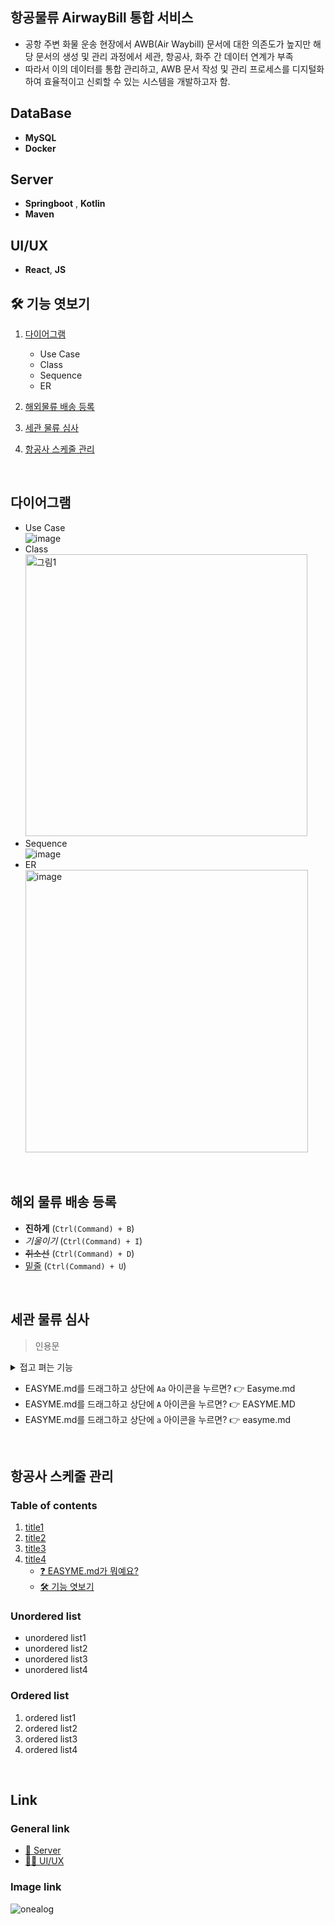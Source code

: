 ## 항공물류 AirwayBill 통합 서비스
- 공항 주변 화물 운송 현장에서 AWB(Air Waybill) 문서에 대한 의존도가 높지만 해당 문서의 생성 및 관리 과정에서 세관, 항공사, 화주 간 데이터 연계가 부족
- 따라서 이의 데이터를 통합 관리하고, AWB 문서 작성 및 관리 프로세스를 디지털화하여 효율적이고 신뢰할 수 있는 시스템을 개발하고자 함.


## DataBase
- **MySQL**
- **Docker**

## Server
- **Springboot** , **Kotlin**
- **Maven**

## UI/UX
- **React**, **JS**

## 🛠 기능 엿보기

1. [다이어그램](#다이어그램)
    - Use Case
    - Class
    - Sequence
    - ER

2. [해외물류 배송 등록 ](#해외-물류-배송-등록)
3. [세관 물류 심사](#세관-물류-심사)
4. [항공사 스케줄 관리](#항공사-스케줄-관리)

<br>

## 다이어그램
- Use Case
<br>![image](https://github.com/user-attachments/assets/1b4312d1-ec13-44aa-b94b-cb80307c5e28)<br>
- Class
<br><img width="451" alt="그림1" src="https://github.com/user-attachments/assets/6826d93e-a2de-4ead-8c55-bfbcfbf2997c"><br>
- Sequence
<br>![image](https://github.com/user-attachments/assets/68ab9a01-395e-4677-86b8-01c3eae9c31b)<br>
- ER
  <br><img width="452" alt="image" src="https://github.com/user-attachments/assets/b93af59f-a7cc-478c-9e39-8b044ad045eb"><br>

<br>   

## 해외 물류 배송 등록
- **진하게** (`Ctrl(Command) + B`)
- *기울이기* (`Ctrl(Command) + I`)
- <s>취소선</s> (`Ctrl(Command) + D`)
- <u>밑줄</u> (`Ctrl(Command) + U`)

<br>   

## 세관 물류 심사

>인용문

<details><summary>접고 펴는 기능
</summary>

*Write here!*
</details>

- EASYME.md를 드래그하고 상단에 `Aa` 아이콘을 누르면? 👉 Easyme.md
- EASYME.md를 드래그하고 상단에 `A` 아이콘을 누르면? 👉 EASYME.MD
- EASYME.md를 드래그하고 상단에 `a` 아이콘을 누르면? 👉 easyme.md

<br>

## 항공사 스케줄 관리
### Table of contents
1. [title1](#write-title-here!)
2. [title2](#only-lowercase)
3. [title3](#use"-"instead-of-spacing-words)
4. [title4](#example)
    - [❓ EASYME.md가 뭐예요?](#-easymemd가-뭐예요)
    - [🛠 기능 엿보기](#-기능-엿보기)

### Unordered list
- unordered list1
- unordered list2
- unordered list3
- unordered list4

### Ordered list
1. ordered list1
2. ordered list2
3. ordered list3
4. ordered list4

<br>   

## Link
### General link
- [🚗 Server](https://github.com/Monggu-Park/AirlineTransport)
- [🙋‍♂️ UI/UX](https://github.com/Monggu-Park/AirlineTransportFront)

### Image link
![onealog](/assets/readme/easyme.png)

<br>   


